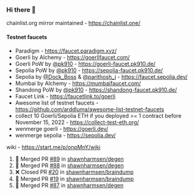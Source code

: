 ### Hi there 👋

chainlist.org mirror maintained - https://chainlist.one/

#### Testnet faucets
- Paradigm - https://faucet.paradigm.xyz/
- Goerli by Alchemy - https://goerlifaucet.com/
- Goerli PoW by [@pk910](https://github.com/pk910/PoWFaucet) - https://goerli-faucet.pk910.de/
- Sepolia PoW by [@pk910](https://github.com/pk910/PoWFaucet) - https://sepolia-faucet.pk910.de/
- Sepolia by [@Dock_Boss](https://twitter.com/Dock_Boss) & [@parithosh_j](https://twitter.com/parithosh_j) - https://faucet.sepolia.dev/
- Mumbai by Alchemy - https://mumbaifaucet.com/
- Shandong PoW by [@pk910](https://github.com/pk910/PoWFaucet) - https://shandong-faucet.pk910.de/ 
- Faucet Link - https://faucetlink.to/goerli
- Awesome list of testnet faucets - https://github.com/arddluma/awesome-list-testnet-faucets
- collect 10 Goerli/Sepolia ETH if you deployed >= 1 contract before November 15, 2022 - https://collect-test-eth.org/
- wenmerge goerli - https://goerli.dev/
- wenmerge sepolia - https://sepolia.dev/ 

wiki - https://start.me/p/onpMnY/wiki

<!--START_SECTION:activity-->
1. 🎉 Merged PR [#89](https://github.com/shawnharmsen/degen/pull/89) in [shawnharmsen/degen](https://github.com/shawnharmsen/degen)
2. 🎉 Merged PR [#88](https://github.com/shawnharmsen/degen/pull/88) in [shawnharmsen/degen](https://github.com/shawnharmsen/degen)
3. ❌ Closed PR [#20](https://github.com/shawnharmsen/braindump/pull/20) in [shawnharmsen/braindump](https://github.com/shawnharmsen/braindump)
4. 🎉 Merged PR [#19](https://github.com/shawnharmsen/braindump/pull/19) in [shawnharmsen/braindump](https://github.com/shawnharmsen/braindump)
5. 🎉 Merged PR [#87](https://github.com/shawnharmsen/degen/pull/87) in [shawnharmsen/degen](https://github.com/shawnharmsen/degen)
<!--END_SECTION:activity-->
